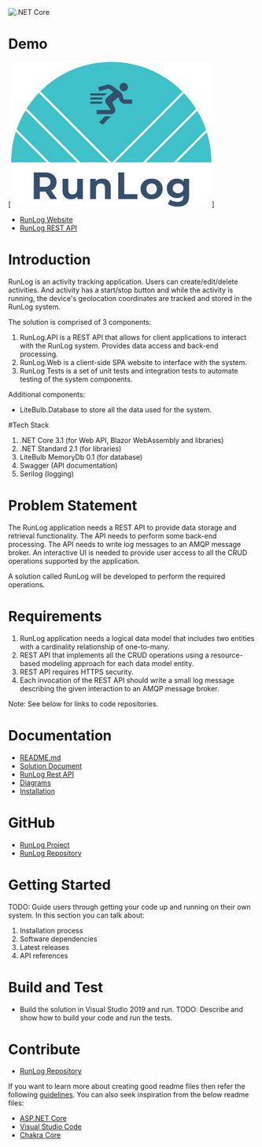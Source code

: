![.NET Core](https://github.com/MrJohnB/RunLog/workflows/.NET%20Core/badge.svg)

# Demo

[![RunLog Logo](https://raw.githubusercontent.com/MrJohnB/RunLog/master/src/LiteBulb.RunLog.Web/wwwroot/runlog-logo.png)]

- [RunLog Website](https://runlogstorageaccount.z13.web.core.windows.net/)
- [RunLog REST API](https://runlog.azurewebsites.net/index.html)

# Introduction
RunLog is an activity tracking application.  Users can create/edit/delete activities.  And activity has a start/stop button and while the activity is running, the device's geolocation coordinates are tracked and stored in the RunLog system.

The solution is comprised of 3 components:
1.	RunLog.API is a REST API that allows for client applications to interact with the RunLog system.  Provides data access and back-end processing.
2.	RunLog.Web is a client-side SPA website to interface with the system.
3.	RunLog Tests is a set of unit tests and integration tests to automate testing of the system components.

Additional components:
- LiteBulb.Database to store all the data used for the system.

#Tech Stack
1.	.NET Core 3.1 (for Web API, Blazor WebAssembly and libraries)
2.	.NET Standard 2.1 (for libraries)
3.	LiteBulb MemoryDb 0.1 (for database)
4.	Swagger (API documentation)
5.	Serilog (logging)

# Problem Statement

The RunLog application needs a REST API to provide data storage and retrieval functionality.  The API needs to perform some back-end processing.  The API needs to write log messages to an AMQP message broker.  An interactive UI is needed to provide user access to all the CRUD operations supported by the application.

A solution called RunLog will be developed to perform the required operations.

# Requirements

1.	RunLog application needs a logical data model that includes two entities with a cardinality relationship of one-to-many.
2.	REST API that implements all the CRUD operations using a resource-based modeling approach for each data model entity.
3.	REST API requires HTTPS security.
4.	Each invocation of the REST API should write a small log message describing the given interaction to an AMQP message broker.

Note: See below for links to code repositories.

# Documentation
- [README.md](https://github.com/MrJohnB/RunLog/blob/master/README.md)
- [Solution Document](https://github.com/MrJohnB/RunLog/blob/master/docs/guides/runlog-solution-document.docx)
- [RunLog Rest API](https://github.com/MrJohnB/RunLog/blob/master/docs/guides/runlog-rest-api-guide.docx)
- [Diagrams](https://github.com/MrJohnB/RunLog/blob/master/docs/diagrams/runlog-diagrams.drawio)
- [Installation](https://github.com/MrJohnB/RunLog/blob/master/docs/guides/RunLog%20API%20Installation%20Guide.docx)

# GitHub
- [RunLog Project](https://github.com/users/MrJohnB/projects/1)
- [RunLog Repository](https://github.com/MrJohnB/RunLog)

# Getting Started
TODO: Guide users through getting your code up and running on their own system. In this section you can talk about:
1.	Installation process
2.	Software dependencies
3.	Latest releases
4.	API references

# Build and Test
- Build the solution in Visual Studio 2019 and run.
TODO: Describe and show how to build your code and run the tests.

# Contribute
- [RunLog Repository](https://github.com/MrJohnB/RunLog)

If you want to learn more about creating good readme files then refer the following [guidelines](https://docs.microsoft.com/en-us/azure/devops/repos/git/create-a-readme?view=azure-devops). You can also seek inspiration from the below readme files:
- [ASP.NET Core](https://github.com/aspnet/Home)
- [Visual Studio Code](https://github.com/Microsoft/vscode)
- [Chakra Core](https://github.com/Microsoft/ChakraCore)